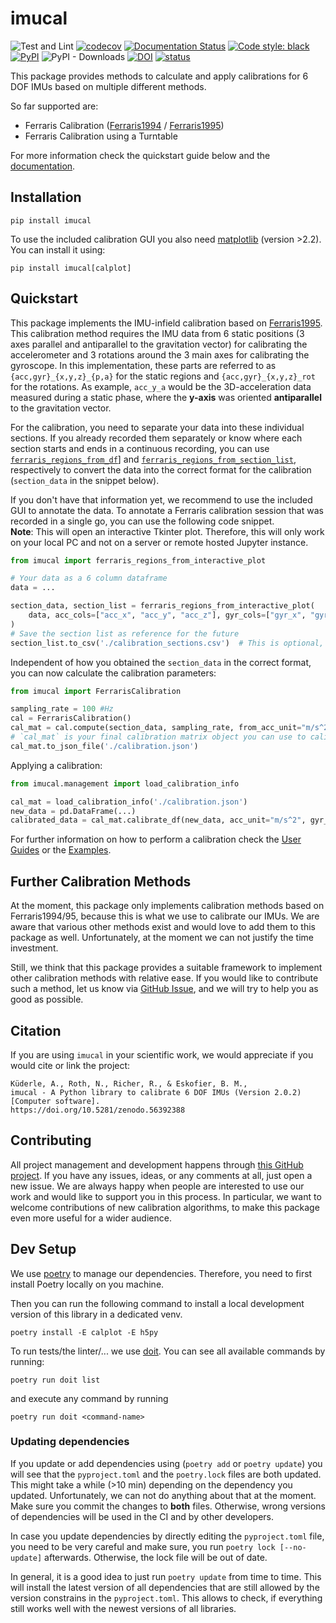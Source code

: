 # imucal
![Test and Lint](https://github.com/mad-lab-fau/imucal/workflows/Test%20and%20Lint/badge.svg)
[![codecov](https://codecov.io/gh/mad-lab-fau/imucal/branch/master/graph/badge.svg?token=0OPHTQDYIB)](https://codecov.io/gh/mad-lab-fau/imucal)
[![Documentation Status](https://readthedocs.org/projects/imucal/badge/?version=latest)](https://imucal.readthedocs.io/en/latest/?badge=latest)
[![Code style: black](https://img.shields.io/badge/code%20style-black-000000.svg)](https://github.com/psf/black)
[![PyPI](https://img.shields.io/pypi/v/imucal)](https://pypi.org/project/imucal/)
![PyPI - Downloads](https://img.shields.io/pypi/dm/imucal)
[![DOI](https://zenodo.org/badge/307143332.svg)](https://zenodo.org/badge/latestdoi/307143332)
[![status](https://joss.theoj.org/papers/3dd1a7dd5ba06ce024326eee2e9be148/status.svg)](https://joss.theoj.org/papers/3dd1a7dd5ba06ce024326eee2e9be148)

This package provides methods to calculate and apply calibrations for 6 DOF IMUs based on multiple different methods.

So far supported are:

- Ferraris Calibration ([Ferraris1994](https://www.sciencedirect.com/science/article/pii/0924424794800316) / [Ferraris1995](https://www.researchgate.net/publication/245080041_Calibration_of_three-axial_rate_gyros_without_angular_velocity_standards))
- Ferraris Calibration using a Turntable

For more information check the quickstart guide below and the [documentation](https://imucal.readthedocs.io/en/latest/).

## Installation

```
pip install imucal
```

To use the included calibration GUI you also need [matplotlib](https://pypi.org/project/matplotlib/) (version >2.2).
You can install it using:

```
pip install imucal[calplot]
```

## Quickstart
This package implements the IMU-infield calibration based on [Ferraris1995](https://www.researchgate.net/publication/245080041_Calibration_of_three-axial_rate_gyros_without_angular_velocity_standards).
This calibration method requires the IMU data from 6 static positions (3 axes parallel and antiparallel to the gravitation
vector) for calibrating the accelerometer and 3 rotations around the 3 main axes for calibrating the gyroscope.
In this implementation, these parts are referred to as `{acc,gyr}_{x,y,z}_{p,a}` for the static regions and
`{acc,gyr}_{x,y,z}_rot` for the rotations.
As example, `acc_y_a` would be the 3D-acceleration data measured during a static phase, where the **y-axis** was 
oriented **antiparallel** to the gravitation vector.

For the calibration, you need to separate your data into these individual sections.
If you already recorded them separately or know where each section starts and ends in a continuous recording, you can 
use [`ferraris_regions_from_df`](https://imucal.readthedocs.io/en/latest/modules/generated/imucal.ferraris_regions_from_df.html)] 
and [`ferraris_regions_from_section_list`](https://imucal.readthedocs.io/en/latest/modules/generated/imucal.ferraris_regions_from_section_list.html),
respectively to convert the data into the correct format for the calibration (`section_data` in the snippet below).

If you don't have that information yet, we recommend to use the included GUI to annotate the data.
To annotate a Ferraris calibration session that was recorded in a single go, you can use the following code snippet.  
**Note**: This will open an interactive Tkinter plot. Therefore, this will only work on your local PC and not on a server or remote hosted Jupyter instance.

```python
from imucal import ferraris_regions_from_interactive_plot

# Your data as a 6 column dataframe
data = ...

section_data, section_list = ferraris_regions_from_interactive_plot(
    data, acc_cols=["acc_x", "acc_y", "acc_z"], gyr_cols=["gyr_x", "gyr_y", "gyr_z"]
)
# Save the section list as reference for the future
section_list.to_csv('./calibration_sections.csv')  # This is optional, but recommended
```

Independent of how you obtained the `section_data` in the correct format, you can now calculate the calibration
parameters:

```python
from imucal import FerrarisCalibration

sampling_rate = 100 #Hz 
cal = FerrarisCalibration()
cal_mat = cal.compute(section_data, sampling_rate, from_acc_unit="m/s^2", from_gyr_unit="deg/s")
# `cal_mat` is your final calibration matrix object you can use to calibrate data
cal_mat.to_json_file('./calibration.json')
```

Applying a calibration:

```python
from imucal.management import load_calibration_info

cal_mat = load_calibration_info('./calibration.json')
new_data = pd.DataFrame(...)
calibrated_data = cal_mat.calibrate_df(new_data, acc_unit="m/s^2", gyr_unit="deg/s")
```

For further information on how to perform a calibration check the 
[User Guides](https://imucal.readthedocs.io/en/latest/guides/index.html) or the
[Examples](https://imucal.readthedocs.io/en/latest/auto_examples/index.html).

## Further Calibration Methods

At the moment, this package only implements calibration methods based on Ferraris1994/95, because this is what we use to
calibrate our IMUs.
We are aware that various other methods exist and would love to add them to this package as well.
Unfortunately, at the moment we can not justify the time investment.

Still, we think that this package provides a suitable framework to implement other calibration methods with relative
ease.
If you would like to contribute such a method, let us know via [GitHub Issue](https://github.com/mad-lab-fau/imucal/issues), and we will try to help you as good
as possible.

## Citation

If you are using `imucal` in your scientific work, we would appreciate if you would cite or link the project:

```
Küderle, A., Roth, N., Richer, R., & Eskofier, B. M., 
imucal - A Python library to calibrate 6 DOF IMUs (Version 2.0.2) [Computer software].
https://doi.org/10.5281/zenodo.56392388
```

## Contributing

All project management and development happens through [this GitHub project](https://github.com/mad-lab-fau/imucal).
If you have any issues, ideas, or any comments at all, just open a new issue.
We are always happy when people are interested to use our work and would like to support you in this process.
In particular, we want to welcome contributions of new calibration algorithms, to make this package even more useful for a wider audience.

## Dev Setup

We use [poetry](https://python-poetry.org) to manage our dependencies.
Therefore, you need to first install Poetry locally on you machine.

Then you can run the following command to install a local development version of this library in a dedicated venv.

```
poetry install -E calplot -E h5py
```

To run tests/the linter/... we use [doit](https://pydoit.org/tasks.html).
You can see all available commands by running:

```
poetry run doit list
```

and execute any command by running

```
poetry run doit <command-name>
```

### Updating dependencies

If you update or add dependencies using (`poetry add` or `poetry update`) you will see that the `pyproject.toml` and the `poetry.lock` files are both updated.
This might take a while (>10 min) depending on the dependency you updated.
Unfortunately, we can not do anything about that at the moment.
Make sure you commit the changes to **both** files.
Otherwise, wrong versions of dependencies will be used in the CI and by other developers.

In case you update dependencies by directly editing the `pyproject.toml` file, you need to be very careful and make sure, you run `poetry lock [--no-update]` afterwards.
Otherwise, the lock file will be out of date.

In general, it is a good idea to just run `poetry update` from time to time.
This will install the latest version of all dependencies that are still allowed by the version constrains in the `pyproject.toml`.
This allows to check, if everything still works well with the newest versions of all libraries.
